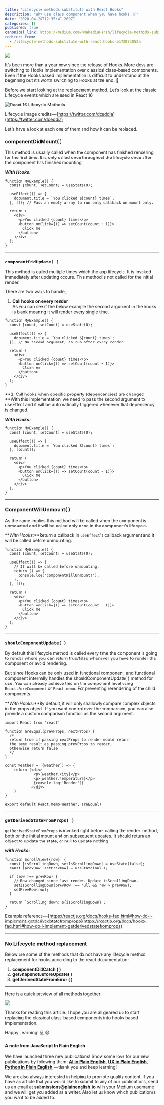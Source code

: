 ```yaml
---
title: "Lifecycle methods substitute with React Hooks"
description: "Why use class component when you have hooks 🤩🧨"
date: "2020-04-26T12:35:47.209Z"
categories: []
published: true
canonical_link: https://medium.com/@MakadiaHarsh/lifecycle-methods-substitute-with-react-hooks-b173073052a
redirect_from:
  - /lifecycle-methods-substitute-with-react-hooks-b173073052a
---
```


![](./asset-1.png)

It’s been more than a year now since the release of Hooks. More devs are switching to Hooks implementation over classical class-based components. Even if the Hooks based implementation is difficult to understand at the beginning but it’s worth switching to Hooks at the end. 🎉

Before we start looking at the replacement method. Let’s look at the classic Lifecycle events which are used in React 16

![React 16 Lifecycle Methods](./asset-2.jpeg)

Lifecycle Image credits — [https://twitter.com/dceddia](https://twitter.com/dceddia)

Let’s have a look at each one of them and how it can be replaced.

### componentDidMount( )

This method is usually called when the component has finished rendering for the first time. It is only called once throughout the lifecycle once after the component has finished mounting.

**_With Hooks:_**

```
function MyExample() {
  const [count, setCount] = useState(0);

  useEffect(() => {
    document.title = `You clicked ${count} times`;
  }, []); // Pass an empty array to run only callback on mount only.

  return (
    <div>
      <p>You clicked {count} times</p>
      <button onClick={() => setCount(count + 1)}>
        Click me
      </button>
    </div>
  );
}
```

---

### `componentDidUpdate( )`

This method is called multiple times which the app lifecycle. It is invoked immediately after updating occurs. This method is not called for the initial render.

There are two ways to handle,

1.  **Call hooks on every render**  
    As you can see if the below example the second argument in the hooks is blank meaning it will render every single time.

```
function MyExample() {
  const [count, setCount] = useState(0);

  useEffect(() => {
    document.title = `You clicked ${count} times`;
  }); // No second argument, so run after every render.

  return (
    <div>
      <p>You clicked {count} times</p>
      <button onClick={() => setCount(count + 1)}>
        Click me
      </button>
    </div>
  );
}
```

**2\. Call hooks when specific property (dependencies) are changed  
**With this implementation, we need to pass the second argument to useEffect and it will be automatically triggered whenever that dependency is changed.

**_With Hooks:_**

```
function MyExample() {
  const [count, setCount] = useState(0);

  useEffect(() => {
    document.title = `You clicked ${count} times`;
  }, [count]);

  return (
    <div>
      <p>You clicked {count} times</p>
      <button onClick={() => setCount(count + 1)}>
        Click me
      </button>
    </div>
  );
}
```

---

### ComponentWillUnmount( )

As the name implies this method will be called when the component is unmounted and it will be called only once in the component’s lifecycle.

**_With Hooks:_**Return a callback in `useEffect`'s callback argument and it will be called before unmounting.

```
function MyExample() {
  const [count, setCount] = useState(0);

  useEffect(() => {
    // It will be called before unmounting.
    return () => {
      console.log('componentWillUnmount!');
    };
  }, []);

  return (
    <div>
      <p>You clicked {count} times</p>
      <button onClick={() => setCount(count + 1)}>
        Click me
      </button>
    </div>
  );
}
```

---

### `shouldComponentUpdate( )`

By default this lifecycle method is called every time the component is going to render where you can return true/false whenever you have to render the component or avoid rendering.

But since Hooks can be only used in functional component, and functional component internally handles the shouldComponentUpdate( ) method for use. You can already achieve this on the component level using `React.PureComponent` or `React.memo`. For preventing rerendering of the child components.

**_With Hooks:_**By default, it will only shallowly compare complex objects in the props object. If you want control over the comparison, you can also provide a custom comparison function as the second argument.

```
import React from 'react'

function areEqual(prevProps, nextProps) {
  /*
  return true if passing nextProps to render would return
  the same result as passing prevProps to render,
  otherwise return false
  */
}

const Weather = ({weather}) => {
    return (<div>
             <p>{weather.city}</p>
             <p>{weather.temperature}</p>
             {console.log('Render')}
            </div>
    )
}

export default React.memo(Weather, areEqual)
```

---

### `getDerivedStateFromProps( )`

`getDerivedStateFromProps` is invoked right before calling the render method, both on the initial mount and on subsequent updates. It should return an object to update the state, or null to update nothing.

**_with Hooks:_**

```
function ScrollView({row}) {
  const [isScrollingDown, setIsScrollingDown] = useState(false);
  const [prevRow, setPrevRow] = useState(null);

  if (row !== prevRow) {
    // Row changed since last render. Update isScrollingDown.
    setIsScrollingDown(prevRow !== null && row > prevRow);
    setPrevRow(row);
  }

  return `Scrolling down: ${isScrollingDown}`;
}
```

Example reference — [https://reactjs.org/docs/hooks-faq.html#how-do-i-implement-getderivedstatefromprops](https://reactjs.org/docs/hooks-faq.html#how-do-i-implement-getderivedstatefromprops)

---

### **No Lifecycle method replacement**

Below are some of the methods that do not have any lifecycle method replacement for hooks according to the react documentation:

1.  **componentDidCatch ( )**
2.  **getSnapshotBeforeUpdate( )**
3.  **getDerivedStateFromError ( )**

---

Here is a quick preview of all methods together

![](./asset-3.png)

Thanks for reading this article. I hope you are all geared up to start replacing the classical class-based components into hooks based implementation.

Happy Learning! 💻 😄

#### **A note from JavaScript In Plain English**

We have launched three new publications! Show some love for our new publications by following them: [**AI in Plain English**](https://medium.com/ai-in-plain-english), [**UX in Plain English**](https://medium.com/ux-in-plain-english), [**Python in Plain English**](https://medium.com/python-in-plain-english) — thank you and keep learning!

We are also always interested in helping to promote quality content. If you have an article that you would like to submit to any of our publications, send us an email at [**submissions@plainenglish.io**](mailto:submissions@plainenglish.io) with your Medium username and we will get you added as a writer. Also let us know which publication/s you want to be added to.

